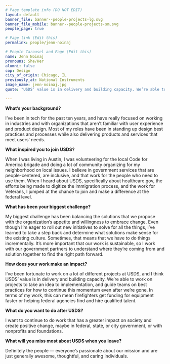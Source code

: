 ```yaml
---
# Page template info (DO NOT EDIT)
layout: default
banner_file: banner--people-projects-lg.svg
banner_file_mobile: banner--people-projects-sm.svg
people_page: true

# Page link (Edit this)
permalink: people/jenn-noinaj

# People Carousel and Page (Edit this)
name: Jenn Noinaj
pronouns: She/Her
alumni: false
cop: Design
city_of_origin: Chicago, IL
previously_at: National Instruments
image_name: jenn-noinaj.jpg
quote: "USDS’ value is in delivery and building capacity. We’re able to work on projects to take an idea to implementation, and guide teams on best practices for how to continue this momentum even after we’re gone."

---
```


**What’s your background?**

I’ve been in tech for the past ten years, and have really focused on working in industries and with organizations that aren’t familiar with user experience and product design. Most of my roles have been in standing up design best practices and processes while also delivering products and services that meet users’ needs.

**What inspired you to join USDS?**

When I was living in Austin, I was volunteering for the local Code for America brigade and doing a lot of community organizing for my neighborhood on local issues. I believe in government services that are people-centered, are inclusive, and that work for the people who need to use them. When I heard about USDS, specifically about healthcare.gov, the efforts being made to digitize the immigration process, and the work for Veterans, I jumped at the chance to join and make a difference at the federal level.

**What has been your biggest challenge?**

My biggest challenge has been balancing the solutions that we propose with the organization’s appetite and willingness to embrace change. Even though I’m eager to roll out new initiatives to solve for all the things, I’ve learned to take a step back and determine what solutions make sense for the existing culture. Sometimes, that means that we have to do things incrementally. It’s more important that our work is sustainable, so I work with our government partners to understand where they’re coming from and solution together to find the right path forward.

**How does your work make an impact?**

I’ve been fortunate to work on a lot of different projects at USDS, and I think USDS’ value is in delivery and building capacity. We’re able to work on projects to take an idea to implementation, and guide teams on best practices for how to continue this momentum even after we’re gone. In terms of my work, this can mean firefighters get funding for equipment faster or helping federal agencies find and hire qualified talent.

**What do you want to do after USDS?**

I want to continue to do work that has a greater impact on society and create positive change, maybe in federal, state, or city government, or with nonprofits and foundations.

**What will you miss most about USDS when you leave?**

Definitely the people — everyone’s passionate about our mission and are just generally awesome, thoughtful, and caring individuals.
